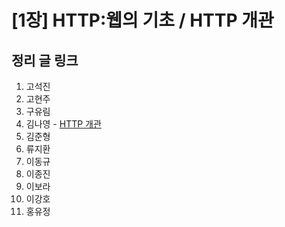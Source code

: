 # [1장] HTTP:웹의 기초 / HTTP 개관

## 정리 글 링크

1. 고석진
2. 고현주
3. 구유림
4. 김나영 - [HTTP 개관](https://feel5ny.github.io/2019/08/03/HTTP_001/)
5. 김준형
6. 류지환
7. 이동규
8. 이종진
9. 이보라
10. 이강호
11. 홍유정
